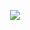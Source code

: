 <p align="center">
    <img src="https://github-readme-stats.vercel.app/api/top-langs/?username=y1j2x34&layout=compact&theme=dark"></img>
</p>
